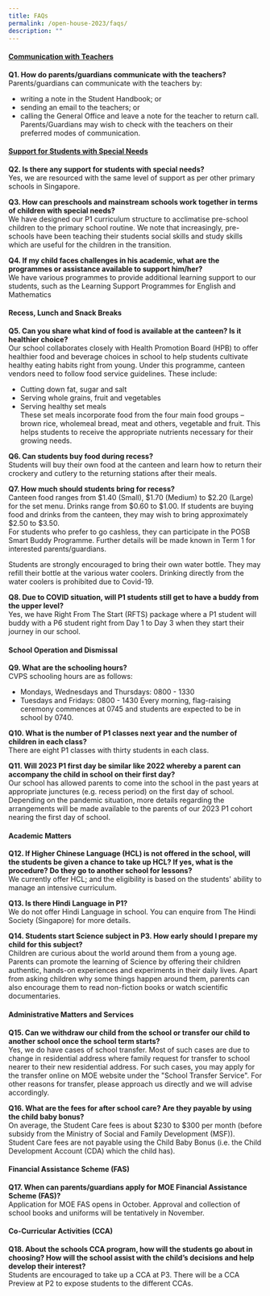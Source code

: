 ```yaml
---
title: FAQs
permalink: /open-house-2023/faqs/
description: ""
---
```


#### <u>Communication with Teachers</u>
**Q1. How do parents/guardians communicate with the teachers?** <br>
Parents/guardians can communicate with the teachers by:<br>
* writing a note in the Student Handbook; or
* sending an email to the teachers; or
* calling the General Office and leave a note for the teacher to return call.
Parents/Guardians may wish to check with the teachers on their preferred modes of communication.

#### <u>Support for Students with Special Needs </u><br>
**Q2. Is there any support for students with special needs?** <br>
Yes, we are resourced with the same level of support as per other primary schools in Singapore.

**Q3. How can preschools and mainstream schools work together in terms of children with special needs?**<br>
We have designed our P1 curriculum structure to acclimatise pre-school children to the primary school routine. We note that increasingly, pre-schools have been teaching their students social skills and study skills which are useful for the children in the transition.

**Q4. If my child faces challenges in his academic, what are the programmes or assistance available to support him/her?**<br>
We have various programmes to provide additional learning support to our students, such as the Learning Support Programmes for English and Mathematics
 
#### Recess, Lunch and Snack Breaks
**Q5. Can you share what kind of food is available at the canteen? Is it healthier choice?** <br>
Our school collaborates closely with Health Promotion Board (HPB) to offer healthier food and beverage choices in school to help students cultivate healthy eating habits right from young.
Under this programme, canteen vendors need to follow food service guidelines. These include: <br>
* Cutting down fat, sugar and salt
* Serving whole grains, fruit and vegetables
* Serving healthy set meals <br>
These set meals incorporate food from the four main food groups – brown rice, wholemeal bread, meat and others, vegetable and fruit. This helps students to receive the appropriate nutrients necessary for their growing needs.

**Q6. Can students buy food during recess?** <br>
Students will buy their own food at the canteen and learn how to return their crockery and cutlery to the returning stations after their meals.

**Q7. How much should students bring for recess?** <br>
Canteen food ranges from $1.40 (Small), $1.70 (Medium) to $2.20 (Large) for the set menu. Drinks range from $0.60 to $1.00. If students are buying food and drinks from the canteen, they may wish to bring approximately $2.50 to $3.50. <br>
For students who prefer to go cashless, they can participate in the POSB Smart Buddy Programme. Further details will be made known in Term 1 for interested parents/guardians. <br>

Students are strongly encouraged to bring their own water bottle. They may refill their bottle at the various water coolers. Drinking directly from the water coolers is prohibited due to Covid-19.

**Q8. Due to COVID situation, will P1 students still get to have a buddy from the upper level?** <br>
Yes, we have Right From The Start (RFTS) package where a P1 student will buddy with a P6 student right from Day 1 to Day 3 when they start their journey in our school. 

#### School Operation and Dismissal
**Q9. What are the schooling hours?** <br>
CVPS schooling hours are as follows: <br>
* Mondays, Wednesdays and Thursdays: 0800 - 1330
* Tuesdays and Fridays: 0800 - 1430
Every morning, flag-raising ceremony commences at 0745 and students are expected to be in school by 0740. 

**Q10. What is the number of P1 classes next year and the number of children in each class?** <br>
There are eight P1 classes with thirty students in each class.

**Q11. Will 2023 P1 first day be similar like 2022 whereby a parent can accompany the child in school on their first day?** <br>
Our school has allowed parents to come into the school in the past years at appropriate junctures (e.g. recess period) on the first day of school. Depending on the pandemic situation, more details regarding the arrangements will be made available to the parents of our 2023 P1 cohort nearing the first day of school. 
 
#### Academic Matters 
**Q12. If Higher Chinese Language (HCL) is not offered in the school, will the students be given a chance to take up HCL? If yes, what is the procedure? Do they go to another school for lessons?** <br>
We currently offer HCL; and the eligibility is based on the students' ability to manage an intensive curriculum.

**Q13. Is there Hindi Language in P1?** <br>
We do not offer Hindi Language in school. You can enquire from The Hindi Society (Singapore) for more details.

**Q14. Students start Science subject in P3. How early should I prepare my child for this subject?** <br>
Children are curious about the world around them from a young age. Parents can promote the learning of Science by offering their children authentic, hands-on experiences and experiments in their daily lives. Apart from asking children why some things happen around them, parents can also encourage them to read non-fiction books or watch scientific documentaries.  

#### Administrative Matters and Services
**Q15. Can we withdraw our child from the school or transfer our child to another school once the school term starts?** <br>
Yes, we do have cases of school transfer. Most of such cases are due to change in residential address where family request for transfer to school nearer to their new residential address. For such cases, you may apply for the transfer online on MOE website under the "School Transfer Service". For other reasons for transfer, please approach us directly and we will advise accordingly.

**Q16. What are the fees for after school care? Are they payable by using the child baby bonus?** <br>
On average, the Student Care fees is about $230 to $300 per month (before subsidy from the Ministry of Social and Family Development (MSF)). Student Care fees are not payable using the Child Baby Bonus (i.e. the Child Development Account (CDA) which the child has).


#### Financial Assistance Scheme (FAS)
**Q17. When can parents/guardians apply for MOE Financial Assistance Scheme (FAS)?** <br>
Application for MOE FAS opens in October. Approval and collection of school books and uniforms will be tentatively in November.
 
#### Co-Curricular Activities (CCA)
**Q18. About the schools CCA program, how will the students go about in choosing? How will the school assist with the child’s decisions and help develop their interest?** <br>
 Students are encouraged to take up a CCA at P3. There will be a CCA Preview at P2 to expose students to the different CCAs.